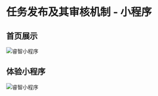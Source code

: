 # 任务发布及其审核机制 - 小程序
## 首页展示
![睿智小程序](https://git.weixin.qq.com/Pzwdshxzt/Plan/blob/plan/miniprogram/images/home-md.png)

## 体验小程序
![睿智小程序](https://git.weixin.qq.com/Pzwdshxzt/Plan/raw/c6a04a641bb0515c7368827bd0b486e2edbea95e/miniprogram/images/head_icon.jpg)